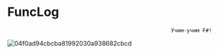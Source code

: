 # FuncLog
                                                        Учим-учим F#!
![04f0ad94cbcba81992030a938682cbcd](https://user-images.githubusercontent.com/96077446/168318261-bcfe7b25-4733-4948-b5d2-02a54ec92015.jpg)
